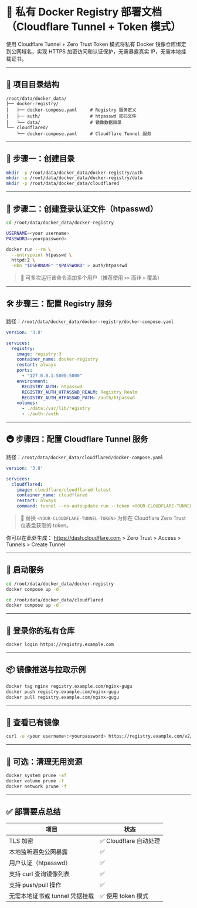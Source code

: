 # 🐳 私有 Docker Registry 部署文档（Cloudflare Tunnel + Token 模式）

使用 Cloudflare Tunnel + Zero Trust Token 模式将私有 Docker 镜像仓库绑定到公网域名，实现 HTTPS 加密访问和认证保护，无需暴露真实 IP，无需本地挂载证书。

---

## 📁 项目目录结构

```
/root/data/docker_data/
├── docker-registry/
│   ├── docker-compose.yaml     # Registry 服务定义
│   ├── auth/                   # htpasswd 密码文件
│   └── data/                   # 镜像数据目录
└── cloudflared/
    └── docker-compose.yaml     # Cloudflare Tunnel 服务
```

---

## 🧱 步骤一：创建目录

```bash
mkdir -p /root/data/docker_data/docker-registry/auth
mkdir -p /root/data/docker_data/docker-registry/data
mkdir -p /root/data/docker_data/cloudflared
```

---

## 🔐 步骤二：创建登录认证文件（htpasswd）

```bash
cd /root/data/docker_data/docker-registry

USERNAME=<your username>
PASSWORD=<yourpassword>

docker run --rm \
  --entrypoint htpasswd \
  httpd:2 \
  -Bbn "$USERNAME" "$PASSWORD" > auth/htpasswd
```

> 📌 可多次运行该命令添加多个用户（推荐使用 `>>` 而非 `>` 覆盖）

---

## 🛠️ 步骤三：配置 Registry 服务

路径：`/root/data/docker_data/docker-registry/docker-compose.yaml`

```yaml
version: '3.8'

services:
  registry:
    image: registry:3
    container_name: docker-registry
    restart: always
    ports:
      - "127.0.0.1:5000:5000"
    environment:
      REGISTRY_AUTH: htpasswd
      REGISTRY_AUTH_HTPASSWD_REALM: Registry Realm
      REGISTRY_AUTH_HTPASSWD_PATH: /auth/htpasswd
    volumes:
      - ./data:/var/lib/registry
      - ./auth:/auth
```

---

## 🚇 步骤四：配置 Cloudflare Tunnel 服务

路径：`/root/data/docker_data/cloudflared/docker-compose.yaml`

```yaml
version: '3.8'

services:
  cloudflared:
    image: cloudflare/cloudflared:latest
    container_name: cloudflared
    restart: always
    command: tunnel --no-autoupdate run --token <YOUR-CLOUDFLARE-TUNNEL-TOKEN>
```

> 🔑 替换 `<YOUR-CLOUDFLARE-TUNNEL-TOKEN>` 为你在 Cloudflare Zero Trust 仪表盘获取的 token。

你可以在此处生成：
https://dash.cloudflare.com > Zero Trust > Access > Tunnels > Create Tunnel

---

## 🚀 启动服务

```bash
cd /root/data/docker_data/docker-registry
docker compose up -d

cd /root/data/docker_data/cloudflared
docker compose up -d
```

---

## 🔐 登录你的私有仓库

```bash
docker login https://registry.example.com
```

---

## 📦 镜像推送与拉取示例

```bash
docker tag nginx registry.example.com/nginx-gugu
docker push registry.example.com/nginx-gugu
docker pull registry.example.com/nginx-gugu
```

---

## 🔎 查看已有镜像

```bash
curl -u <your username>:<yourpassword> https://registry.example.com/v2/_catalog
```

---

## 🧹 可选：清理无用资源

```bash
docker system prune -af
docker volume prune -f
docker network prune -f
```

---

## ✅ 部署要点总结

| 项目                           | 状态                  |
| ------------------------------ | --------------------- |
| TLS 加密                       | ✅ Cloudflare 自动处理 |
| 本地监听避免公网暴露           | ✅                     |
| 用户认证（htpasswd）           | ✅                     |
| 支持 curl 查询镜像列表         | ✅                     |
| 支持 push/pull 操作            | ✅                     |
| 无需本地证书或 tunnel 凭据挂载 | ✅ 使用 token 模式     |
